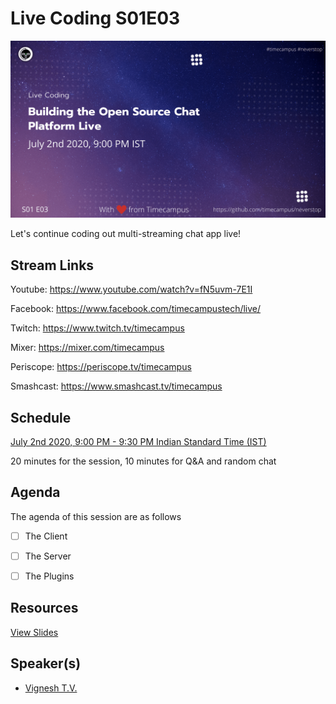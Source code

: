 # Live Coding S01E03

[![alt text](LC-S01E03.png "Watch/Subscribe to the video")](https://www.youtube.com/watch?v=fN5uvm-7E1I)

Let's continue coding out multi-streaming chat app live!

## Stream Links

Youtube: https://www.youtube.com/watch?v=fN5uvm-7E1I

Facebook: https://www.facebook.com/timecampustech/live/

Twitch: https://www.twitch.tv/timecampus

Mixer: https://mixer.com/timecampus

Periscope: https://periscope.tv/timecampus

Smashcast: https://www.smashcast.tv/timecampus

## Schedule

[July 2nd 2020, 9:00 PM - 9:30 PM Indian Standard Time (IST)](https://calendar.google.com/event?action=TEMPLATE&tmeid=MHRkdGY1ZmRha3VybXNoaG10ZDJkY28xbGNfMjAyMDA3MDJUMTUzMDAwWiB0aW1lY2FtcHVzLmNvbV8zaHE0cHRrczBsZTJybmQwajAxbzYwMTRhZ0Bn&tmsrc=timecampus.com_3hq4ptks0le2rnd0j01o6014ag%40group.calendar.google.com)

20 minutes for the session, 10 minutes for Q&A and random chat

## Agenda

The agenda of this session are as follows

- [ ] The Client
- [ ] The Server
- [ ] The Plugins


## Resources

[View Slides](https://docs.google.com/presentation/d/18e3zhBKY1HPQC3vFjzuRkO3AMp89HbTGuXtdl-mjnTo/edit?usp=sharing)

## Speaker(s)

- [Vignesh T.V.](http://tvvignesh.com/)